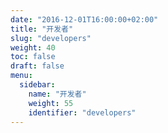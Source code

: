 ```yaml
---
date: "2016-12-01T16:00:00+02:00"
title: "开发者"
slug: "developers"
weight: 40
toc: false
draft: false
menu:
  sidebar:
    name: "开发者"
    weight: 55
    identifier: "developers"
---
```

